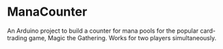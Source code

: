 # ManaCounter
An Arduino project to build a counter for mana pools for the popular card-trading game, Magic the Gathering. Works for two players simultaneously.
